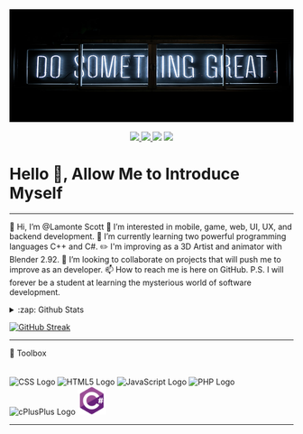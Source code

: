 <img height="200px" width="100%" src=Images/doSomethingGreat.jpeg>

<p align="center">
   <a href="https://www.linkedin.com/in/lamontescott?lipi=urn%3Ali%3Apage%3Ad_flagship3_profile_view_base_contact_details%3BOsdbI1Z%2BRZS3k87PffWzqA%3D%3D">
   <img src="https://img.shields.io/badge/Linkedin-blue?style=flat-square&logo=linkedin&labelColor=blue">
   </a>
   <a href="https://lamontescott.github.io/personal-website/">
   <img src="https://img.shields.io/website?style=flat-square&url=https%3A%2F%2Flamontescott.github.io%2Fpersonal-website%2F">
   </a>
   <img src="https://img.shields.io/github/last-commit/lamontescott/personal-website?style=flat-square">
   <img src="https://img.shields.io/github/repo-size/lamontescott/personal-website?style=flat-square">
   </p>

                                                                                                                                            
 <!--Donwload, other, Website, Github Last Commit, Github repo, Github repo size-->                                                                                                                                

# Hello 👋, Allow Me to Introduce Myself 

---
<!--Bio-->
👋 Hi, I’m @Lamonte Scott
👀 I’m interested in mobile, game, web, UI, UX, and backend development.
🌱 I’m currently learning two powerful programming languages C++ and C#.
✏️ I'm improving as a 3D Artist and animator with Blender 2.92.
💞️ I’m looking to collaborate on projects that will push me to improve as an developer.
📫 How to reach me is here on GitHub.
P.S. I will forever be a student at learning the mysterious world of software development.


 <!--Github Stats-->

<details>
    <summary>:zap: Github Stats </summary>
    
   
  <img align="center" src="https://github-readme-stats.vercel.app/api?username=lamontescott&theme=tokyonight&show_icons=true">
    
    
  <img align="center" src="https://github-readme-stats.vercel.app/api/top-langs/?username=lamontescott&layout=compact&theme=tokyonight">
   
</details>
         
[![GitHub Streak](https://github-readme-streak-stats.herokuapp.com/?user=lamontescott&theme=tokyonight)](https://git.io/streak-stats)
         
         
---
<!--Toolbox-->
🧰 Toolbox
 <br>
 <br>
 <br>
<img src="https://cdn.worldvectorlogo.com/logos/css-3.svg" alt="CSS Logo" width="50" height="50"/>
<img src="https://cdn.worldvectorlogo.com/logos/html-1.svg" alt="HTML5 Logo" width="50" height="50"/> 
<img src="https://user-images.githubusercontent.com/63941608/126529691-5761ecf0-ce7e-4aa3-b6b5-4965069055e4.png" alt="JavaScript Logo" width="50" height="50"/> 
<img src="https://user-images.githubusercontent.com/63941608/126529883-380a5544-e488-4ada-bc16-e3c941eb9bca.png" alt="PHP Logo" width="50" height="50"/> 
<img src="https://cdn.worldvectorlogo.com/logos/c.svg" alt="cPlusPlus Logo" width="50" height="50"/> 
<img src="https://raw.githubusercontent.com/devicons/devicon/9f4f5cdb393299a81125eb5127929ea7bfe42889/icons/csharp/csharp-original.svg" alt="cPlusPlus Logo" width="50" height="50"/> 


---


  <a href="">
        <img src="https://img.shields.io/badge/Linkedin-blue?style=flat-square&logo=linkedin&labelColor=blue" alt="">
     </a>
